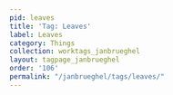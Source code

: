 ```yaml
---
pid: leaves
title: 'Tag: Leaves'
label: Leaves
category: Things
collection: worktags_janbrueghel
layout: tagpage_janbrueghel
order: '106'
permalink: "/janbrueghel/tags/leaves/"
---
```

